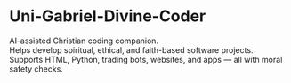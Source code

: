 # Uni-Gabriel-Divine-Coder

AI-assisted Christian coding companion.  
Helps develop spiritual, ethical, and faith-based software projects.  
Supports HTML, Python, trading bots, websites, and apps — all with moral safety checks.
